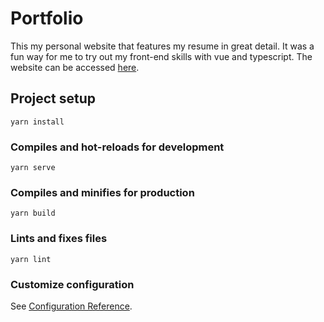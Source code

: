 # Portfolio
This my personal website that features my resume in great detail. It was a fun way for me to try out my front-end skills with vue and typescript. The website can be accessed [here](https://portfolio-3mno24qnr-sandraroz.vercel.app/).

## Project setup
```
yarn install
```

### Compiles and hot-reloads for development
```
yarn serve
```

### Compiles and minifies for production
```
yarn build
```

### Lints and fixes files
```
yarn lint
```

### Customize configuration
See [Configuration Reference](https://cli.vuejs.org/config/).
